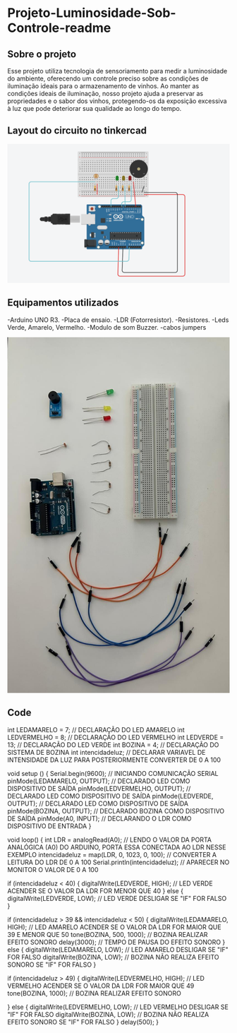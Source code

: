 # Projeto-Luminosidade-Sob-Controle-readme

## Sobre o projeto
Esse projeto utiliza tecnologia de sensoriamento para medir a luminosidade do ambiente, oferecendo um controle preciso sobre as condições de iluminação ideais para o armazenamento de vinhos. Ao manter as condições ideais de iluminação, nosso projeto ajuda a preservar as propriedades e o sabor dos vinhos, protegendo-os da exposição excessiva à luz que pode deteriorar sua qualidade ao longo do tempo.


## Layout do circuito no tinkercad
![Layout do circuito](https://github.com/MarcelloFMoreira/Projeto-Luminosidade-Sob-Controle---readme/blob/main/Simulador%20de%20circuito%20.png)

## Equipamentos utilizados
-Arduino UNO R3.
-Placa de ensaio.
-LDR (Fotorresistor).
-Resistores.
-Leds Verde, Amarelo, Vermelho.
-Modulo de som Buzzer.
-cabos jumpers

![Layout do circuito](https://github.com/MarcelloFMoreira/Projeto-Luminosidade-Sob-Controle---readme/blob/main/Equipamentos%20utilizados.jpeg)

## Code

int LEDAMARELO = 7;     // DECLARAÇÃO DO LED AMARELO
int LEDVERMELHO = 8;    // DECLARAÇÃO DO LED VERMELHO
int LEDVERDE = 13;      // DECLARAÇÃO DO LED VERDE
int BOZINA = 4;        // DECLARAÇÃO DO SISTEMA DE BOZINA
int intencidadeluz;     // DECLARAR VARIAVEL DE INTENSIDADE DA LUZ PARA POSTERIORMENTE CONVERTER DE 0 A 100

void setup () {
  Serial.begin(9600);                 // INICIANDO COMUNICAÇÃO SERIAL 
  pinMode(LEDAMARELO, OUTPUT);        // DECLARADO LED COMO DISPOSITIVO DE SAÍDA
  pinMode(LEDVERMELHO, OUTPUT);       // DECLARADO LED COMO DISPOSITIVO DE SAÍDA 
  pinMode(LEDVERDE, OUTPUT);          // DECLARADO LED COMO DISPOSITIVO DE SAÍDA 
  pinMode(BOZINA, OUTPUT);            // DECLARADO BOZINA COMO DISPOSITIVO DE SAÍDA
  pinMode(A0, INPUT);                 // DECLARANDO O LDR COMO DISPOSITIVO DE ENTRADA
}

void loop() {
  int LDR = analogRead(A0);                   // LENDO O VALOR DA PORTA ANALÓGICA (A0) DO ARDUINO, PORTA ESSA CONECTADA AO LDR NESSE EXEMPLO
  intencidadeluz = map(LDR, 0, 1023, 0, 100); // CONVERTER A LEITURA DO LDR DE 0 A 100
  Serial.println(intencidadeluz);             // APARECER NO MONITOR O VALOR DE 0  A 100

  if (intencidadeluz < 40) {
    digitalWrite(LEDVERDE, HIGH);    // LED VERDE ACENDER SE O VALOR DA LDR FOR MENOR QUE 40
  } else {
    digitalWrite(LEDVERDE, LOW);     // LED VERDE DESLIGAR SE "IF" FOR FALSO
  }

  if (intencidadeluz > 39 && intencidadeluz < 50) {
    digitalWrite(LEDAMARELO, HIGH);  // LED AMARELO ACENDER SE O VALOR DA LDR FOR MAIOR QUE 39 E MENOR QUE 50
    tone(BOZINA, 500, 1000);         // BOZINA REALIZAR EFEITO SONORO
    delay(3000);                     // TEMPO DE PAUSA DO EFEITO SONORO
  } else {
    digitalWrite(LEDAMARELO, LOW);   // LED AMARELO DESLIGAR SE "IF" FOR FALSO
    digitalWrite(BOZINA, LOW);       // BOZINA NÃO REALIZA EFEITO SONORO SE "IF" FOR FALSO
  }

  if (intencidadeluz > 49) {
    digitalWrite(LEDVERMELHO, HIGH); // LED VERMELHO ACENDER SE O VALOR DA LDR FOR MAIOR QUE 49
    tone(BOZINA, 1000);              // BOZINA REALIZAR EFEITO SONORO
    
   
  } else {
    digitalWrite(LEDVERMELHO, LOW);  // LED VERMELHO DESLIGAR SE "IF" FOR FALSO
    digitalWrite(BOZINA, LOW);       // BOZINA NÃO REALIZA EFEITO SONORO SE "IF" FOR FALSO
  }
  delay(500);
}


